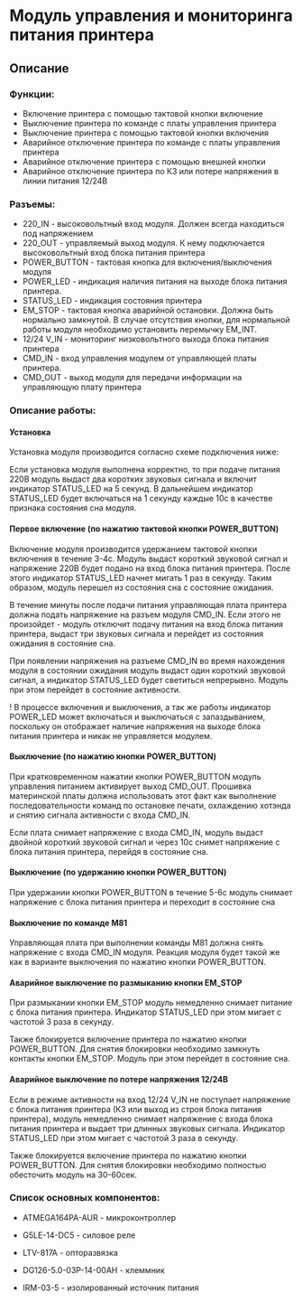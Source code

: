 # Модуль управления и мониторинга питания принтера

## Описание

### Функции:

- Включение принтера с помощью тактовой кнопки включение
- Выключение принтера по команде с платы управления принтера
- Выключение принтера с помощью тактовой кнопки включения
- Аварийное отключение принтера по команде с платы управления принтера
- Аварийное отключение принтера с помощью внешней кнопки
- Аварийное отключение принтера по КЗ или потере напряжения в линии питания 12/24В

### Разъемы:

- 220_IN - высоковольтный вход модуля. Должен всегда находиться под напряжением
- 220_OUT - управляемый выход модуля. К нему подключается высоковольтный вход блока питания принтера
- POWER_BUTTON - тактовая кнопка для включения/выключения модуля
- POWER_LED - индикация наличия питания на выходе блока питания принтера.
- STATUS_LED - индикация состояния принтера  
- EM_STOP - тактовая кнопка аварийной остановки. Должна быть нормально замкнутой. В случае отсутствия кнопки, для нормальной работы модуля необходимо установить перемычку EM_INT.
- 12/24 V_IN - мониторинг низковольтного выхода блока питания принтера
- CMD_IN - вход управления модулем от управляющей платы принтера.
- CMD_OUT - выход модуля для передачи информации на управляющую плату принтера

### Описание работы:

#### Установка

Установка модуля производится согласно схеме подключения ниже:

Если установка модуля выполнена корректно, то при подаче питания 220В модуль выдаст два коротких звуковых сигнала и включит индикатор STATUS_LED на 5 секунд. В дальнейшем индикатор STATUS_LED будет включаться на 1 секунду каждые 10с в качестве признака состояния сна модуля.

#### Первое включение (по нажатию тактовой кнопки POWER_BUTTON)

Включение модуля производится удержанием тактовой кнопки включения в течение 3-4с.  Модуль выдаст короткий звуковой сигнал и напряжение 220В будет подано на вход блока питания принтера. После этого индикатор STATUS_LED начнет мигать 1 раз в секунду. Таким образом, модуль перешел из состояния сна с состояние ожидания.

В течение минуты после подачи питания управляющая плата принтера должна подать напряжение на разъем модуля CMD_IN. Если этого не произойдет - модуль отключит подачу питания на вход блока питания принтера, выдаст три звуковых сигнала и перейдет из состояния ожидания в состояние сна.

При появлении напряжения на разъеме CMD_IN во время нахождения модуля в состоянии ожидания модуль выдаст один короткий звуковой сигнал, а индикатор  STATUS_LED будет светиться непрерывно. Модуль при этом перейдет в состояние активности.

! В процессе включения и выключения, а так же работы индикатор POWER_LED может включаться и выключаться с запаздыванием, поскольку он отображает наличие напряжения на выходе блока питания принтера и никак не управляется модулем.

#### Выключение (по нажатию кнопки POWER_BUTTON)

 При кратковременном нажатии кнопки POWER_BUTTON модуль управления питанием активирует выход CMD_OUT. Прошивка материнской платы должна использовать этот факт как выполнение последовательности команд по остановке печати, охлаждению хотэнда и снятию сигнала активности с входа CMD_IN.

Если плата снимает напряжение с входа CMD_IN, модуль выдаст двойной короткий звуковой сигнал и через 10с снимет напряжение с блока питания принтера, перейдя в состояние сна.

#### Выключение (по удержанию кнопки POWER_BUTTON)

При удержании кнопки POWER_BUTTON в течение 5-6с модуль снимает напряжение с блока питания принтера и переходит в состояние сна

#### Выключение по команде M81

Управляющая плата при выполнении команды M81 должна снять напряжение с входа CMD_IN модуля. Реакция модуля будет такой же как в варианте выключения по нажатию кнопки POWER_BUTTON.

#### Аварийное выключение по размыканию кнопки EM_STOP

При размыкании кнопки EM_STOP модуль немедленно снимает питание с блока питания принтера. Индикатор STATUS_LED при этом мигает с частотой 3 раза в секунду.

Также блокируется включение принтера по нажатию кнопки POWER_BUTTON. Для снятия блокировки необходимо замкнуть контакты кнопки  EM_STOP. Модуль при этом перейдет в состояние сна.

#### Аварийное выключение по потере напряжения 12/24В

Если в режиме активности на вход 12/24 V_IN не поступает напряжение с блока питания принтера (КЗ или выход из строя блока питания принтера), модуль немедленно снимает напряжение с входа блока питания принтера и выдает три длинных звуковых сигнала.  Индикатор STATUS_LED при этом мигает с частотой 3 раза в секунду.

Также блокируется включение принтера по нажатию кнопки POWER_BUTTON. Для снятия блокировки необходимо полностью обесточить модуль на 30-60сек.

### Список основных компонентов:

- ATMEGA164PA-AUR - микроконтроллер

- G5LE-14-DC5 - силовое реле

- LTV-817A - опторазвязка

- DG126-5.0-03P-14-00AH - клеммник

- IRM-03-5 - изолированный источник питания
